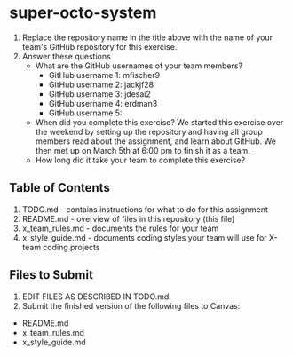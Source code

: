 # super-octo-system

1. Replace the repository name in the title above with the name of your team's GitHub repository for this exercise.
2. Answer these questions
   * What are the GitHub usernames of your team members?
       * GitHub username 1: mfischer9
       * GitHub username 2: jackjf28
       * GitHub username 3: jdesai2
       * GitHub username 4: erdman3
       * GitHub username 5:
   * When did you complete this exercise? 
      We started this exercise over the weekend by setting up the repository and having all group members read 
      about the assignment, and learn about GitHub. We then met up on March 5th at 6:00 pm to finish it as a team. 
   * How long did it take your team to complete this exercise? 

## Table of Contents

1. TODO.md - contains instructions for what to do for this assignment
2. README.md - overview of files in this repository (this file)
3. x_team_rules.md - documents the rules for your team
4. x_style_guide.md - documents coding styles your team will use for X-team coding projects

## Files to Submit

1. EDIT FILES AS DESCRIBED IN TODO.md
2. Submit the finished version of the following files to Canvas:

* README.md
* x_team_rules.md
* x_style_guide.md
